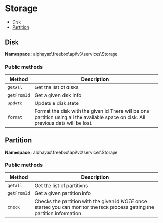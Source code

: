 # Storage

- [Disk](#Disk)
- [Partition](#Partition)


<a name="Disk"></a>
## Disk

**Namespace**  : alphayax\freebox\api\v3\services\Storage

### Public methods

| Method | Description |
|---|---|
| `getAll` | Get the list of disks | 
| `getFromId` | Get a given disk info | 
| `update` | Update a disk state | 
| `format` | Format the disk with the given id There will be one partition using all the available space on disk. All previous data will be lost. | 

<a name="Partition"></a>
## Partition

**Namespace**  : alphayax\freebox\api\v3\services\Storage

### Public methods

| Method | Description |
|---|---|
| `getAll` | Get the list of partitions | 
| `getFromId` | Get a given partition info | 
| `check` | Checks the partition with the given id *NOTE* once started you can monitor the fsck process getting the partition information | 
